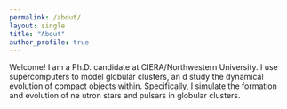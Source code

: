 ```yaml
---
permalink: /about/
layout: single
title: "About"
author_profile: true
---
```

Welcome! I am a Ph.D. candidate at CIERA/Northwestern University. I use supercomputers to model globular clusters, an  d study the dynamical evolution of compact objects within. Specifically, I simulate the formation and evolution of ne  utron stars and pulsars in globular clusters.
